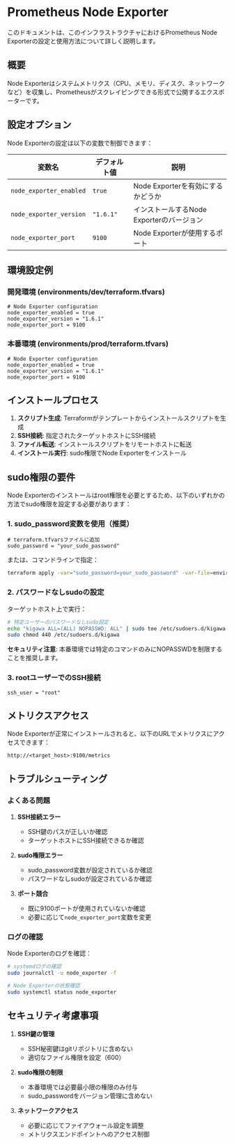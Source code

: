 # Prometheus Node Exporter

このドキュメントは、このインフラストラクチャにおけるPrometheus Node Exporterの設定と使用方法について詳しく説明します。

## 概要

Node Exporterはシステムメトリクス（CPU、メモリ、ディスク、ネットワークなど）を収集し、Prometheusがスクレイピングできる形式で公開するエクスポーターです。

## 設定オプション

Node Exporterの設定は以下の変数で制御できます：

| 変数名 | デフォルト値 | 説明 |
|--------|-------------|------|
| `node_exporter_enabled` | `true` | Node Exporterを有効にするかどうか |
| `node_exporter_version` | `"1.6.1"` | インストールするNode Exporterのバージョン |
| `node_exporter_port` | `9100` | Node Exporterが使用するポート |

## 環境設定例

### 開発環境 (environments/dev/terraform.tfvars)

```hcl
# Node Exporter configuration
node_exporter_enabled = true
node_exporter_version = "1.6.1"
node_exporter_port = 9100
```

### 本番環境 (environments/prod/terraform.tfvars)

```hcl
# Node Exporter configuration
node_exporter_enabled = true
node_exporter_version = "1.6.1"
node_exporter_port = 9100
```

## インストールプロセス

1. **スクリプト生成**: Terraformがテンプレートからインストールスクリプトを生成
2. **SSH接続**: 指定されたターゲットホストにSSH接続
3. **ファイル転送**: インストールスクリプトをリモートホストに転送
4. **インストール実行**: sudo権限でNode Exporterをインストール

## sudo権限の要件

Node Exporterのインストールはroot権限を必要とするため、以下のいずれかの方法でsudo権限を設定する必要があります：

### 1. sudo_password変数を使用（推奨）

```hcl
# terraform.tfvarsファイルに追加
sudo_password = "your_sudo_password"
```

または、コマンドラインで指定：

```bash
terraform apply -var="sudo_password=your_sudo_password" -var-file=environments/dev/terraform.tfvars
```

### 2. パスワードなしsudoの設定

ターゲットホスト上で実行：

```bash
# 特定ユーザーのパスワードなしsudo設定
echo "kigawa ALL=(ALL) NOPASSWD: ALL" | sudo tee /etc/sudoers.d/kigawa
sudo chmod 440 /etc/sudoers.d/kigawa
```

**セキュリティ注意**: 本番環境では特定のコマンドのみにNOPASSWDを制限することを推奨します。

### 3. rootユーザーでのSSH接続

```hcl
ssh_user = "root"
```

## メトリクスアクセス

Node Exporterが正常にインストールされると、以下のURLでメトリクスにアクセスできます：

```
http://<target_host>:9100/metrics
```

## トラブルシューティング

### よくある問題

1. **SSH接続エラー**
   - SSH鍵のパスが正しいか確認
   - ターゲットホストにSSH接続できるか確認

2. **sudo権限エラー**
   - sudo_password変数が設定されているか確認
   - パスワードなしsudoが設定されているか確認

3. **ポート競合**
   - 既に9100ポートが使用されていないか確認
   - 必要に応じて`node_exporter_port`変数を変更

### ログの確認

Node Exporterのログを確認：

```bash
# systemdログの確認
sudo journalctl -u node_exporter -f

# Node Exporterの状態確認
sudo systemctl status node_exporter
```

## セキュリティ考慮事項

1. **SSH鍵の管理**
   - SSH秘密鍵はgitリポジトリに含めない
   - 適切なファイル権限を設定（600）

2. **sudo権限の制限**
   - 本番環境では必要最小限の権限のみ付与
   - sudo_passwordをバージョン管理に含めない

3. **ネットワークアクセス**
   - 必要に応じてファイアウォール設定を調整
   - メトリクスエンドポイントへのアクセス制御